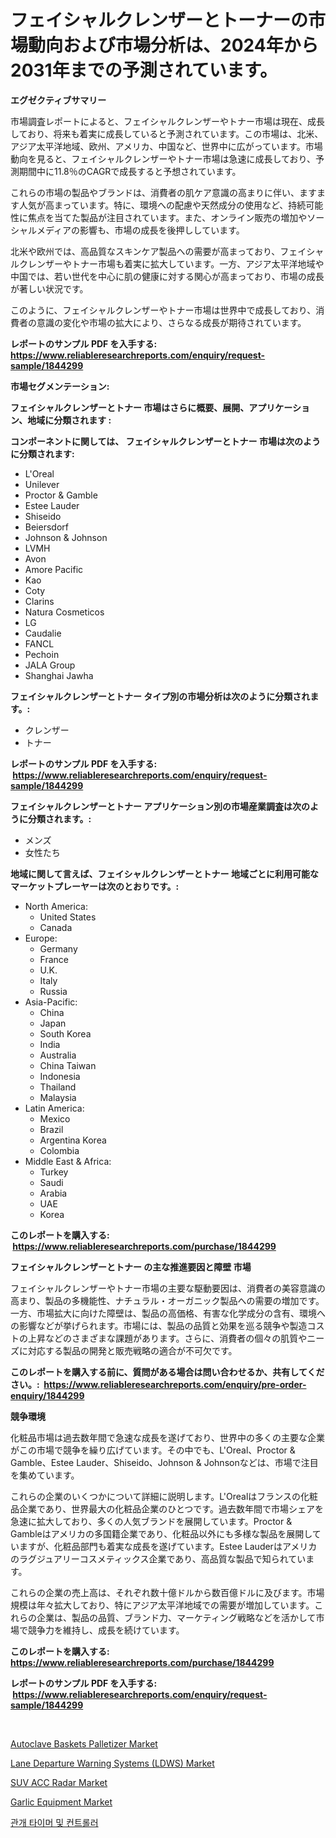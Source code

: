 <p><h1>フェイシャルクレンザーとトーナーの市場動向および市場分析は、2024年から2031年までの予測されています。</h1></p><p><strong>エグゼクティブサマリー</strong></p>
<p><p>市場調査レポートによると、フェイシャルクレンザーやトナー市場は現在、成長しており、将来も着実に成長していると予測されています。この市場は、北米、アジア太平洋地域、欧州、アメリカ、中国など、世界中に広がっています。市場動向を見ると、フェイシャルクレンザーやトナー市場は急速に成長しており、予測期間中に11.8％のCAGRで成長すると予想されています。</p><p>これらの市場の製品やブランドは、消費者の肌ケア意識の高まりに伴い、ますます人気が高まっています。特に、環境への配慮や天然成分の使用など、持続可能性に焦点を当てた製品が注目されています。また、オンライン販売の増加やソーシャルメディアの影響も、市場の成長を後押ししています。</p><p>北米や欧州では、高品質なスキンケア製品への需要が高まっており、フェイシャルクレンザーやトナー市場も着実に拡大しています。一方、アジア太平洋地域や中国では、若い世代を中心に肌の健康に対する関心が高まっており、市場の成長が著しい状況です。</p><p>このように、フェイシャルクレンザーやトナー市場は世界中で成長しており、消費者の意識の変化や市場の拡大により、さらなる成長が期待されています。</p></p>
<p><strong>レポートのサンプル PDF を入手する: <a href="https://www.reliableresearchreports.com/enquiry/request-sample/1844299">https://www.reliableresearchreports.com/enquiry/request-sample/1844299</a></strong></p>
<p><strong>市場セグメンテーション:</strong></p>
<p><strong> フェイシャルクレンザーとトナー 市場はさらに概要、展開、アプリケーション、地域に分類されます :</strong></p>
<p><strong>コンポーネントに関しては、 フェイシャルクレンザーとトナー 市場は次のように分類されます: &nbsp;</strong></p>
<p><ul><li>L'Oreal</li><li>Unilever</li><li>Proctor & Gamble</li><li>Estee Lauder</li><li>Shiseido</li><li>Beiersdorf</li><li>Johnson & Johnson</li><li>LVMH</li><li>Avon</li><li>Amore Pacific</li><li>Kao</li><li>Coty</li><li>Clarins</li><li>Natura Cosmeticos</li><li>LG</li><li>Caudalie</li><li>FANCL</li><li>Pechoin</li><li>JALA Group</li><li>Shanghai Jawha</li></ul></p>
<p><strong> フェイシャルクレンザーとトナー タイプ別の市場分析は次のように分類されます。:</strong></p>
<p><ul><li>クレンザー</li><li>トナー</li></ul></p>
<p><strong>レポートのサンプル PDF を入手する: &nbsp;<a href="https://www.reliableresearchreports.com/enquiry/request-sample/1844299">https://www.reliableresearchreports.com/enquiry/request-sample/1844299</a></strong></p>
<p><strong> フェイシャルクレンザーとトナー アプリケーション別の市場産業調査は次のように分類されます。:</strong></p>
<p><ul><li>メンズ</li><li>女性たち</li></ul></p>
<p><strong>地域に関して言えば、フェイシャルクレンザーとトナー 地域ごとに利用可能なマーケットプレーヤーは次のとおりです。:</strong></p>
<p><ul>
    <li>
        North America:
        <ul>
            <li>United States</li>
            <li>Canada</li>
        </ul>
    </li>
    <li>
        Europe:
        <ul>
            <li>Germany</li>
            <li>France</li>
            <li>U.K.</li>
            <li>Italy</li>
            <li>Russia</li>
        </ul>
    </li>
    <li>
        Asia-Pacific:
        <ul>
            <li>China</li>
            <li>Japan</li>
            <li>South Korea</li>
            <li>India</li>
            <li>Australia</li>
            <li>China Taiwan</li>
            <li>Indonesia</li>
            <li>Thailand</li>
            <li>Malaysia</li>
        </ul>
    </li>
    <li>
        Latin America:
        <ul>
            <li>Mexico</li>
            <li>Brazil</li>
            <li>Argentina Korea</li>
            <li>Colombia</li>
        </ul>
    </li>
    <li>
        Middle East & Africa:
        <ul>
            <li>Turkey</li>
            <li>Saudi</li>
            <li>Arabia</li>
            <li>UAE</li>
            <li>Korea</li>
        </ul>
    </li>
    </ul></p>
<p><strong>このレポートを購入する: &nbsp;<a href="https://www.reliableresearchreports.com/purchase/1844299">https://www.reliableresearchreports.com/purchase/1844299</a></strong></p>
<p><strong>フェイシャルクレンザーとトナー の主な推進要因と障壁 市場</strong></p>
<p><p>フェイシャルクレンザーやトナー市場の主要な駆動要因は、消費者の美容意識の高まり、製品の多機能性、ナチュラル・オーガニック製品への需要の増加です。一方、市場拡大に向けた障壁は、製品の高価格、有害な化学成分の含有、環境への影響などが挙げられます。市場には、製品の品質と効果を巡る競争や製造コストの上昇などのさまざまな課題があります。さらに、消費者の個々の肌質やニーズに対応する製品の開発と販売戦略の適合が不可欠です。</p></p>
<p><strong>このレポートを購入する前に、質問がある場合は問い合わせるか、共有してください。:&nbsp; <a href="https://www.reliableresearchreports.com/enquiry/pre-order-enquiry/1844299">https://www.reliableresearchreports.com/enquiry/pre-order-enquiry/1844299</a></strong></p>
<p><strong>競争環境</strong></p>
<p><p>化粧品市場は過去数年間で急速な成長を遂げており、世界中の多くの主要な企業がこの市場で競争を繰り広げています。その中でも、L'Oreal、Proctor & Gamble、Estee Lauder、Shiseido、Johnson & Johnsonなどは、市場で注目を集めています。</p><p>これらの企業のいくつかについて詳細に説明します。L'Orealはフランスの化粧品企業であり、世界最大の化粧品企業のひとつです。過去数年間で市場シェアを急速に拡大しており、多くの人気ブランドを展開しています。Proctor & Gambleはアメリカの多国籍企業であり、化粧品以外にも多様な製品を展開していますが、化粧品部門も着実な成長を遂げています。Estee Lauderはアメリカのラグジュアリーコスメティックス企業であり、高品質な製品で知られています。</p><p>これらの企業の売上高は、それぞれ数十億ドルから数百億ドルに及びます。市場規模は年々拡大しており、特にアジア太平洋地域での需要が増加しています。これらの企業は、製品の品質、ブランド力、マーケティング戦略などを活かして市場で競争力を維持し、成長を続けています。</p></p>
<p><strong>このレポートを購入する: &nbsp; <a href="https://www.reliableresearchreports.com/purchase/1844299">https://www.reliableresearchreports.com/purchase/1844299</a></strong></p>
<p><strong>レポートのサンプル PDF を入手する: &nbsp;<a href="https://www.reliableresearchreports.com/enquiry/request-sample/1844299">https://www.reliableresearchreports.com/enquiry/request-sample/1844299</a></strong><strong></strong></p>
<p>&nbsp;</p>
<p><p><a href="https://github.com/provorikovar/Market-Research-Report-List-3/blob/main/autoclave-baskets-palletizer-market.md">Autoclave Baskets Palletizer Market</a></p><p><a href="https://issuu.com/reportprime-2/docs/lane-departure-warning-systems-ldws-market-size-20">Lane Departure Warning Systems (LDWS) Market</a></p><p><a href="https://issuu.com/reportprime-2/docs/suv-acc-radar-market-size-2030.pptx">SUV ACC Radar Market</a></p><p><a href="https://view.publitas.com/reportprime-1/garlic-equipment-market-research-report-forecasted-for-period-from-2024-2031-by-market-type-market-application-and-region/">Garlic Equipment Market</a></p><p><a href="https://github.com/vsr06p4p49/Market-Research-Report-List-1/blob/main/6460973185551.md">관개 타이머 및 컨트롤러</a></p></p>
